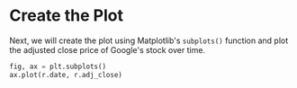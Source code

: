 # Create the Plot

Next, we will create the plot using Matplotlib's `subplots()` function and plot the adjusted close price of Google's stock over time.

```python
fig, ax = plt.subplots()
ax.plot(r.date, r.adj_close)
```
